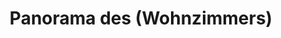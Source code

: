 ---
layout: panorama
parent: '/projects/private/mantra'
image: 'http://hub.acherno.com/svn/mantra/Site/Panorami/Matyu_Obelya_Hol_Panorama.jpg'
title: 'Panorama des (Wohnzimmers)'
sitemap: false
---